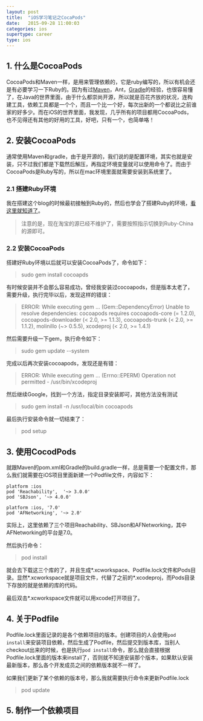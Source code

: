 ```yaml
---
layout: post
title:  "iOS学习笔记之CocaPods"
date:   2015-09-28 11:00:03
categories: ios
supertype: career
type: ios
---
```


## 1. 什么是CocoaPods

CocoaPods和Maven一样，是用来管理依赖的，它是ruby编写的，所以有机会还是有必要学习一下Ruby的。因为有过[Maven](http://zhgeaits.me/other/2011/11/20/maven-study-notes.html)，Ant，[Gradle](http://zhgeaits.me/other/2014/08/05/gradle-study-notes.html)的经验，也很容易懂了，在Java的世界里面，由于什么都崇尚开源，所以就是百花齐放的状况，连构建工具，依赖工具都是一个个，而且一个比一个好，每次出新的一个都说比之前谁家的好多少。而在iOS的世界里面，我发现，几乎所有的项目都用CocoaPods，也不见得还有其他的好用的工具，好吧，只有一个，也简单咯！

## 2. 安装CocoaPods

通常使用Maven和gradle，由于是开源的，我们说的是配置环境，其实也就是安装，只不过我们都是下载然后解压，再指定环境变量就可以使用命令了。而由于CocoaPods是Ruby写的，所以在mac环境里面就需要安装到系统里了。

### 2.1 搭建Ruby环境

我在搭建这个blog的时候最初接触到Ruby的，然后也学会了搭建Ruby的环境，[看这里就知道了](http://zhgeaits.me/other/2013/06/07/how-to-build-this-blog.html)。

>注意的是，现在淘宝的源已经不维护了，需要按照指示切换到Ruby-China的源即可。

### 2.2 安装CocoaPods

搭建好Ruby环境以后就可以安装CocoaPods了，命令如下：

>sudo gem install cocoapds

有时候安装并不会那么容易成功，曾经我安装过cocoapods，但是版本太老了，需要升级，执行完毕以后，发现这样的错误：

>ERROR:  While executing gem ... (Gem::DependencyError)
>    Unable to resolve dependencies: cocoapods requires cocoapods-core (= 1.2.0), cocoapods-downloader (< 2.0, >= 1.1.3), cocoapods-trunk (< 2.0, >= 1.1.2), molinillo (~> 0.5.5), xcodeproj (< 2.0, >= 1.4.1)

然后需要升级一下gem，执行命令如下：

>sudo gem update --system

完成以后再次安装cocoapods，发现还是有错：

>ERROR:  While executing gem ... (Errno::EPERM)
>    Operation not permitted - /usr/bin/xcodeproj

然后继续Google，找到一个方法，指定目录安装即可，其他方法没有测试

>sudo gem install -n /usr/local/bin cocoapods

最后执行安装命令就一切结束了：

>pod setup

## 3. 使用CocodPods

就跟Maven的pom.xml和Gradle的build.gradle一样，总是需要一个配置文件，那么我们就需要在iOS项目里面新建一个Podfile文件，内容如下：

	platform :ios  
	pod 'Reachability',  '~> 3.0.0'  
	pod 'SBJson', '~> 4.0.0'  
	  
	platform :ios, '7.0'  
	pod 'AFNetworking', '~> 2.0' 

实际上，这里依赖了三个项目Reachability、SBJson和AFNetworking，其中AFNetworking的平台是7.0。

然后执行命令：

>pod install

就会去下载这三个库的了，并且生成*.xcworkspace、Podfile.lock文件和Pods目录。显然*.xcworkspace就是项目文件，代替了之前的*.xcodeproj，而Pods目录下存放的就是依赖的库的代码。

最后双击*.xcworkspace文件就可以用xcode打开项目了。

## 4. 关于Podfile

Podfile.lock里面记录的是各个依赖项目的版本。创建项目的人会使用`pod install`来安装项目依赖，然后生成了Podfile，然后提交到版本库，当别人checkout出来的时候，也是执行`pod install`命令，那么就会直接根据Podfile.lock里面的版本来install了，否则就不知道安装那个版本，如果默认安装最新版本，那么各个开发成员之间的依赖版本就不一样了。

如果我们更新了某个依赖的版本号，那么我就需要执行命令来更新Podfile.lock

>pod update

## 5. 制作一个依赖项目